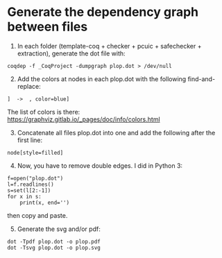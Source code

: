 # Generate the dependency graph between files

1. In each folder (template-coq + checker + pcuic + safechecker + extraction), generate the dot file with:
```
coqdep -f _CoqProject -dumpgraph plop.dot > /dev/null
```

2. Add the colors at nodes in each plop.dot with the following find-and-replace:
```
]  ->  , color=blue]
```
The list of colors is there:
https://graphviz.gitlab.io/_pages/doc/info/colors.html

3. Concatenate all files plop.dot into one and add the following after the first line:
```
node[style=filled]
```

4. Now, you have to remove double edges. I did in Python 3:
```
f=open("plop.dot")
l=f.readlines()
s=set(l[2:-1])
for x in s:
	print(x, end='')
```
then copy and paste.

5. Generate the svg and/or pdf:
```
dot -Tpdf plop.dot -o plop.pdf
dot -Tsvg plop.dot -o plop.svg
```
